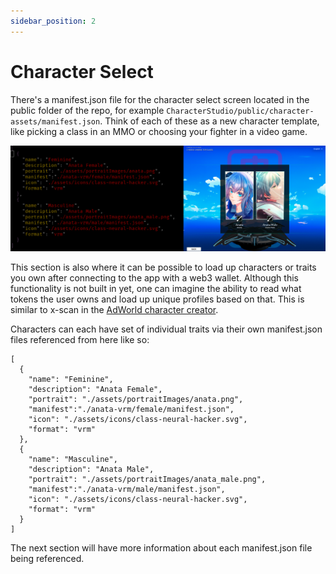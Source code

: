 ```yaml
---
sidebar_position: 2
---
```


# Character Select

There's a manifest.json file for the character select screen located in the public folder of the repo, for example `CharacterStudio/public/character-assets/manifest.json`. Think of each of these as a new character template, like picking a class in an MMO or choosing your fighter in a video game.

![image](/img/B1DdAF3oa.png)

This section is also where it can be possible to load up characters or traits you own after connecting to the app with a web3 wallet. Although this functionality is not built in yet, one can imagine the ability to read what tokens the user owns and load up unique profiles based on that. This is similar to x-scan in the [AdWorld character creator](https://adworld.game/).

Characters can each have set of individual traits via their own manifest.json files referenced from here like so:

```json!
[
  {
    "name": "Feminine",
    "description": "Anata Female",
    "portrait": "./assets/portraitImages/anata.png",
    "manifest":"./anata-vrm/female/manifest.json",
    "icon": "./assets/icons/class-neural-hacker.svg",
    "format": "vrm"
  },
  {
    "name": "Masculine",
    "description": "Anata Male",
    "portrait": "./assets/portraitImages/anata_male.png",
    "manifest":"./anata-vrm/male/manifest.json",
    "icon": "./assets/icons/class-neural-hacker.svg",
    "format": "vrm"
  }
]
```

The next section will have more information about each manifest.json file being referenced.
